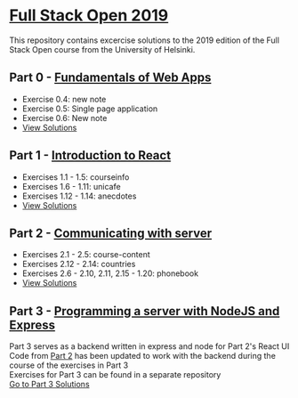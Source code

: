 # [Full Stack Open 2019](https://fullstackopen.com/en/)

This repository contains excercise solutions to the 2019 edition of the Full Stack Open course from the University of Helsinki.

## Part 0 - [Fundamentals of Web Apps](https://fullstackopen.com/en/part0)

- Exercise 0.4: new note
- Exercise 0.5: Single page application
- Exercise 0.6: New note
- [View Solutions](https://github.com/jeremy-ebinum/full-stack-open-2019/tree/master/part0)

## Part 1 - [Introduction to React](https://fullstackopen.com/en/part1)

- Exercises 1.1 - 1.5: courseinfo
- Exercises 1.6 - 1.11: unicafe
- Exercises 1.12 - 1.14: anecdotes
- [View Solutions](https://github.com/jeremy-ebinum/full-stack-open-2019/tree/master/part1)

## Part 2 - [Communicating with server](https://fullstackopen.com/en/part2)

- Exercises 2.1 - 2.5: course-content
- Exercises 2.12 - 2.14: countries
- Exercises 2.6 - 2.10, 2.11, 2.15 - 1.20: phonebook
- [View Solutions](https://github.com/jeremy-ebinum/full-stack-open-2019/tree/master/part2)

## Part 3 - [Programming a server with NodeJS and Express](https://fullstackopen.com/en/part3)

Part 3 serves as a backend written in express and node for Part 2's React UI\
Code from [Part 2](<(https://github.com/jeremy-ebinum/full-stack-open-2019/tree/master/part2)>) has been updated to work with the backend during the course of the exercises in Part 3\
Exercises for Part 3 can be found in a separate repository\
[Go to Part 3 Solutions](https://github.com/jeremy-ebinum/full-stack-open-2019-part3)
